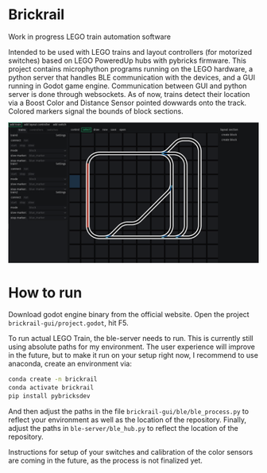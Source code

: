 # Brickrail
Work in progress LEGO train automation software

Intended to be used with LEGO trains and layout controllers (for motorized switches) based on LEGO PoweredUp hubs with pybricks firmware.
This project contains microphython programs running on the LEGO hardware, a python server that handles BLE communication with the devices, and a GUI running in Godot game engine.
Communication between GUI and python server is done through websockets.
As of now, trains detect their location via a Boost Color and Distance Sensor pointed dowwards onto the track. Colored markers signal the bounds of block sections.

![GUI screenshot](screenshot.PNG)

# How to run
Download godot engine binary from the official website. Open the project `brickrail-gui/project.godot`, hit F5.

To run actual LEGO Train, the ble-server needs to run. This is currently still using absolute paths for my environment. The user experience will improve in the future, but to make it run on your setup right now, I recommend to use anaconda, create an environment via:

```bash
conda create -n brickrail
conda activate brickrail
pip install pybricksdev
```

And then adjust the paths in the file `brickrail-gui/ble/ble_process.py` to reflect your environment as well as the location of the repository.
Finally, adjust the paths in `ble-server/ble_hub.py` to reflect the location of the repository.

Instructions for setup of your switches and calibration of the color sensors are coming in the future, as the process is not finalized yet.
